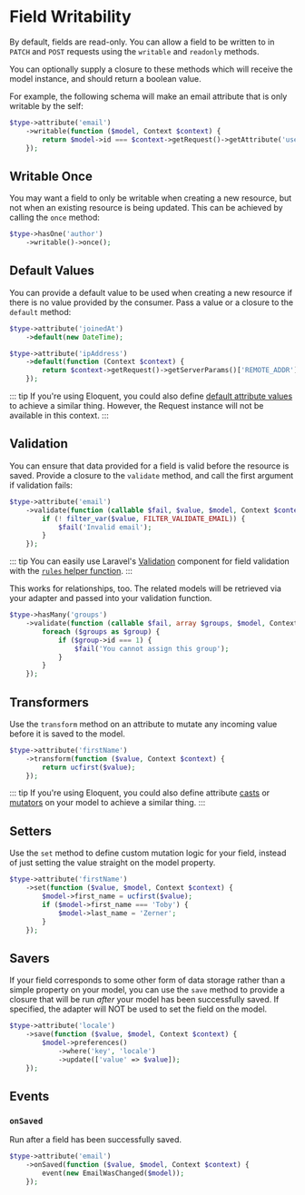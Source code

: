 # Field Writability

By default, fields are read-only. You can allow a field to be written to in `PATCH` and `POST` requests using the `writable` and `readonly` methods.

You can optionally supply a closure to these methods which will receive the model instance, and should return a boolean value.

For example, the following schema will make an email attribute that is only writable by the self:

```php
$type->attribute('email')
    ->writable(function ($model, Context $context) {
        return $model->id === $context->getRequest()->getAttribute('userId');
    });
```

## Writable Once

You may want a field to only be writable when creating a new resource, but not when an existing resource is being updated. This can be achieved by calling the `once` method:

```php
$type->hasOne('author')
    ->writable()->once();
```

## Default Values

You can provide a default value to be used when creating a new resource if there is no value provided by the consumer. Pass a value or a closure to the `default` method:

```php
$type->attribute('joinedAt')
    ->default(new DateTime);

$type->attribute('ipAddress')
    ->default(function (Context $context) {
        return $context->getRequest()->getServerParams()['REMOTE_ADDR'] ?? null;
    });
```

::: tip
If you're using Eloquent, you could also define [default attribute values](https://laravel.com/docs/8.x/eloquent#default-attribute-values) to achieve a similar thing. However, the Request instance will not be available in this context.
:::

## Validation

You can ensure that data provided for a field is valid before the resource is saved. Provide a closure to the `validate` method, and call the first argument if validation fails:

```php
$type->attribute('email')
    ->validate(function (callable $fail, $value, $model, Context $context) {
        if (! filter_var($value, FILTER_VALIDATE_EMAIL)) {
            $fail('Invalid email');
        }
    });
```

::: tip
You can easily use Laravel's [Validation](https://laravel.com/docs/8.x/validation) component for field validation with the [`rules` helper function](laravel.md#validation).
:::

This works for relationships, too. The related models will be retrieved via your adapter and passed into your validation function.

```php
$type->hasMany('groups')
    ->validate(function (callable $fail, array $groups, $model, Context $context) {
        foreach ($groups as $group) {
            if ($group->id === 1) {
                $fail('You cannot assign this group');
            }
        }
    });
```

## Transformers

Use the `transform` method on an attribute to mutate any incoming value before it is saved to the model.

```php
$type->attribute('firstName')
    ->transform(function ($value, Context $context) {
        return ucfirst($value);
    });
```

::: tip
If you're using Eloquent, you could also define attribute [casts](https://laravel.com/docs/8.x/eloquent-mutators#attribute-casting) or [mutators](https://laravel.com/docs/8.x/eloquent-mutators#defining-a-mutator) on your model to achieve a similar thing.
:::

## Setters

Use the `set` method to define custom mutation logic for your field, instead of just setting the value straight on the model property.

```php
$type->attribute('firstName')
    ->set(function ($value, $model, Context $context) {
        $model->first_name = ucfirst($value);
        if ($model->first_name === 'Toby') {
            $model->last_name = 'Zerner';
        }
    });
```

## Savers

If your field corresponds to some other form of data storage rather than a simple property on your model, you can use the `save` method to provide a closure that will be run _after_ your model has been successfully saved. If specified, the adapter will NOT be used to set the field on the model.

```php
$type->attribute('locale')
    ->save(function ($value, $model, Context $context) {
        $model->preferences()
            ->where('key', 'locale')
            ->update(['value' => $value]);
    });
```

## Events

### `onSaved`

Run after a field has been successfully saved.

```php
$type->attribute('email')
    ->onSaved(function ($value, $model, Context $context) {
        event(new EmailWasChanged($model));
    });
```
